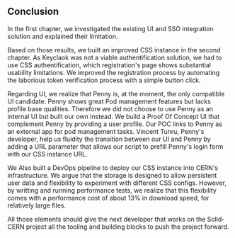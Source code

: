 ## Conclusion

In the first chapter, we investigated the existing UI and SSO integration solution and explained their limitation.

Based on those results, we built an improved CSS instance in the second chapter. As Keyclaok was not a viable authentification solution, we had to use CSS authentification, which registration's page shows substantial usability limitations. We improved the registration process by automating the laborious token verification process with a simple button click.

Regarding UI, we realize that Penny is, at the moment, the only compatible UI candidate. Penny shows great Pod management features but lacks profile base qualities. Therefore we did not choose to use Penny as an internal UI but built our own instead. We build a Proof Of Concept UI that complement Penny by providing a user profile. Our POC links to Penny as an external app for pod management tasks. Vincent Tunru, Penny's developer, help us fluidity the transition between our UI and Penny by adding a URL parameter that allows our script to prefill Penny's login form with our CSS instance URL.

 We Also built a DevOps pipeline to deploy our CSS instance into CERN's infrastructure. We argue that the storage is designed to allow persistent user data and flexibility to experiment with different CSS configs. However, by writting and running performance tests, we realize that this flexibility comes with a performance cost of about 13% in download speed, for relatively large files.

All those elements should give the next developer that works on the Solid-CERN project all the tooling and building blocks to push the project forward.

<!--
viewer
 Further elements could affect the pedagogic aspect of this component, its extensibility, as well as eventual performance tests.


The profile viewer is a simple POC that show how a UI for CERN could be developped. Since Penny has already good Pod managment features, our solution try to complete Penny's feature with a profile viewer and editor.

The profile viewer is not meant to be a usable app, but to facilitate the devlopment of a potential devlopment of a UI
*Improvement*
 npm package : imported with '/.node_modules/profile_viewer/dist/index.html'
 - what to do when the WebID doesn't belong to CSS

-->



